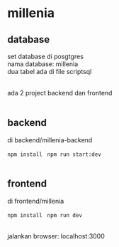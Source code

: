 # millenia

## database
set database di posgtgres <br/>
nama database: millenia<br/>
dua tabel ada di file scriptsql<br/><br/>


ada 2 project
backend dan frontend<br/><br/>

## backend
<p>
di backend/millenia-backend
 </p>
<code>npm install </code>
<code>npm run start:dev</code><br/><br/>

## frontend
<p>
di frontend/millenia
</p>
<code>npm install </code>
<code>npm run dev</code>
<br/><br/>
<p>
jalankan browser: localhost:3000
</p>
